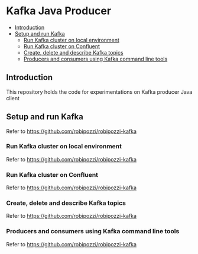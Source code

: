 # Kafka Java Producer
- [Introduction](#introduction)
- [Setup and run Kafka](#setup-and-run-kafka)
    - [Run Kafka cluster on local environment](#run-Kafka-cluster-on-local-environment)
    - [Run Kafka cluster on Confluent](#run-Kafka-cluster-on-confluent)
    - [Create, delete and describe Kafka topics](#create-delete-and-describe-kafka-topics)
    - [Producers and consumers using Kafka command line tools](#producers-and-consumers-using-Kafka-command-line-tools)
    
## Introduction
This repository holds the code for experimentations on Kafka producer Java client

## Setup and run Kafka
Refer to https://github.com/robipozzi/robipozzi-kafka

### Run Kafka cluster on local environment
Refer to https://github.com/robipozzi/robipozzi-kafka

### Run Kafka cluster on Confluent
Refer to https://github.com/robipozzi/robipozzi-kafka

### Create, delete and describe Kafka topics
Refer to https://github.com/robipozzi/robipozzi-kafka

### Producers and consumers using Kafka command line tools
Refer to https://github.com/robipozzi/robipozzi-kafka